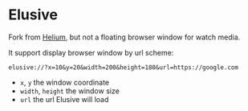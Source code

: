 # Elusive

Fork from [Helium](https://github.com/JadenGeller/Helium), but not a floating browser window for watch media.

It support display browser window by url scheme:

    elusive://?x=10&y=20&width=200&height=180&url=https://google.com

* `x`, `y` the window coordinate
* `width`, `height` the window size
* `url` the url Elusive will load

